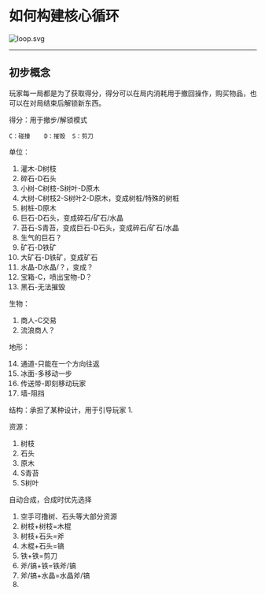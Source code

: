 ﻿# 如何构建核心循环

![loop.svg](loop.dio.svg)

---

## 初步概念

玩家每一局都是为了获取得分，得分可以在局内消耗用于撤回操作，购买物品，也可以在对局结束后解锁新东西。

得分：用于撤步/解锁模式

    C：碰撞    D：摧毁  S：剪刀

单位：
1. 灌木-D树枝
2. 碎石-D石头
3. 小树-C树枝-S树叶-D原木
4. 大树-C树枝2-S树叶2-D原木，变成树桩/特殊的树桩
5. 树桩-D原木
6. 巨石-D石头，变成碎石/矿石/水晶
7. 苔石-S青苔，变成巨石-D石头，变成碎石/矿石/水晶
8. 生气的巨石？
9. 矿石-D铁矿
10. 大矿石-D铁矿，变成矿石
11. 水晶-D水晶/？，变成？
12. 宝箱-C，喷出宝物-D？
15. 黑石-无法摧毁

生物：
1. 商人-C交易
2.  流浪商人？

地形：

14. 通道-只能在一个方向往返
15. 冰面-多移动一步
16. 传送带-即刻移动玩家
17. 墙-阻挡

结构：承担了某种设计，用于引导玩家
1. 

资源：
1. 树枝
2. 石头
3. 原木
4. S青苔
5. S树叶

自动合成，合成时优先选择

1. 空手可撸树、石头等大部分资源
2. 树枝+树枝=木棍
3. 树枝+石头=斧
4. 木棍+石头=镐
5. 铁+铁=剪刀
6. 斧/镐+铁=铁斧/镐
7. 斧/镐+水晶=水晶斧/镐
8. 